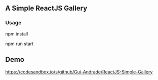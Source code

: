 ## A Simple ReactJS Gallery

### Usage

npm install

npm run start

## Demo
https://codesandbox.io/s/github/Gui-Andrade/ReactJS-Simple-Gallery
